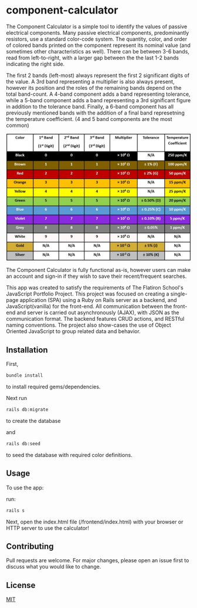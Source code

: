 # component-calculator

The Component Calculator is a simple tool to identify the values of passive electrical components.  Many passive electrical components, predominantly resistors, use a standard color-code system. The quantity, color, and order of colored bands printed on the component represent its nominal value (and sometimes other characteristics as well). There can be between 3-6 bands, read from left-to-right, with a larger gap between the the last 1-2 bands indicating the right side.

The first 2 bands (left-most) always represent the first 2 significant digits of the value.  A 3rd band representing a multiplier is also always present, however its position and the roles of the remaining bands depend on the total band-count.  A 4-band component adds a band representing tolerance, while a 5-band component adds a band representing a 3rd significant figure in addition to the tolerance band. Finally, a 6-band component has all previously mentioned bands with the addition of a final band represetning the temperature coefficient.  (4 and 5 band components are the most common)

![alt text](https://github.com/Never2Far/component-calculator/blob/master/frontend/src/images/color-chart.jpg?raw=true)

The Component Calculator is fully functional as-is, however users can make an account and sign-in if they wish to save their recent/frequent searches.

This app was created to satisfy the requirements of The Flatiron School's JavaScript Portfolio Project.  This project was focused on creating a single-page application (SPA) using a Ruby on Rails server as a backend, and JavaScript(vanilla) for the front-end. All communication between the front-end and server is carried out asynchronously (AJAX), with JSON as the communication format. The backend features CRUD actions, and RESTful naming conventions. The project also show-cases the use of Object Oriented JavaScript to group related data and behavior.

## Installation

First,
```bash
bundle install
```
to install required gems/dependencies.

Next run
```bash
rails db:migrate
```
to create the database

and
```bash
rails db:seed
```
to seed the database with required color definitions.
## Usage

To use the app:

run:
```bash
rails s
```

Next, open the index.html file (/frontend/index.html) with your browser or HTTP server to use the calculator!

## Contributing

Pull requests are welcome. For major changes, please open an issue first to discuss what you would like to change.

## License
[MIT](https://choosealicense.com/licenses/mit/)